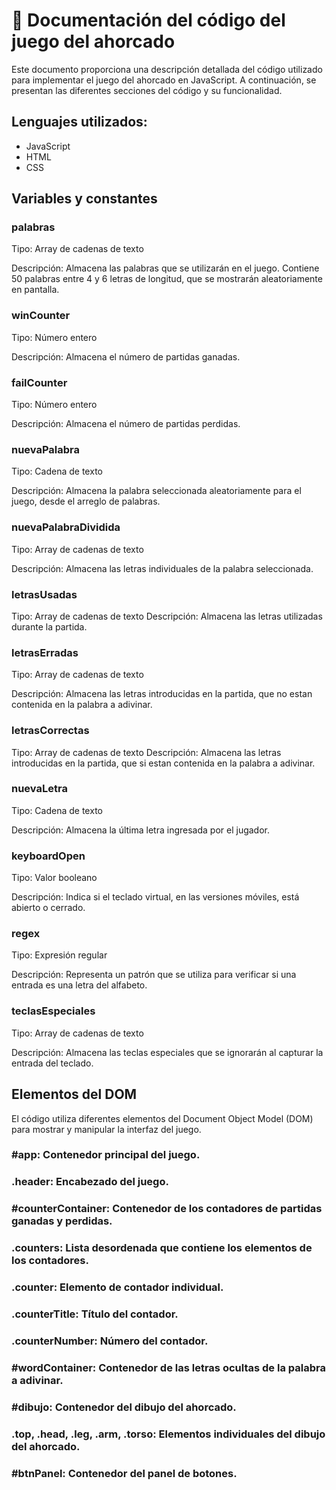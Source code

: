 # 	:rocket: Documentación del código del juego del ahorcado
Este documento proporciona una descripción detallada del código utilizado para implementar el juego del ahorcado en JavaScript. A continuación, se presentan las diferentes secciones del código y su funcionalidad.

## Lenguajes utilizados:
* JavaScript
* HTML
* CSS

## Variables y constantes
### palabras
Tipo: Array de cadenas de texto

Descripción: Almacena las palabras que se utilizarán en el juego. Contiene 50 palabras entre 4 y 6 letras de longitud, que se mostrarán aleatoriamente en pantalla.

### winCounter
Tipo: Número entero

Descripción: Almacena el número de partidas ganadas.

### failCounter
Tipo: Número entero

Descripción: Almacena el número de partidas perdidas.

### nuevaPalabra
Tipo: Cadena de texto

Descripción: Almacena la palabra seleccionada aleatoriamente para el juego, desde el arreglo de palabras.

### nuevaPalabraDividida

Tipo: Array de cadenas de texto

Descripción: Almacena las letras individuales de la palabra seleccionada.
### letrasUsadas

Tipo: Array de cadenas de texto
Descripción: Almacena las letras utilizadas durante la partida.

### letrasErradas
Tipo: Array de cadenas de texto

Descripción: Almacena las letras introducidas en la partida, que no estan contenida en la palabra a adivinar.

### letrasCorrectas
Tipo: Array de cadenas de texto
Descripción: Almacena las letras introducidas en la partida, que si estan contenida en la palabra a adivinar.

### nuevaLetra
Tipo: Cadena de texto

Descripción: Almacena la última letra ingresada por el jugador.

### keyboardOpen
Tipo: Valor booleano

Descripción: Indica si el teclado virtual, en las versiones móviles, está abierto o cerrado.

### regex
Tipo: Expresión regular

Descripción: Representa un patrón que se utiliza para verificar si una entrada es una letra del alfabeto.
### teclasEspeciales
Tipo: Array de cadenas de texto

Descripción: Almacena las teclas especiales que se ignorarán al capturar la entrada del teclado.

## Elementos del DOM
El código utiliza diferentes elementos del Document Object Model (DOM) para mostrar y manipular la interfaz del juego.

### #app: Contenedor principal del juego.
### .header: Encabezado del juego.
### #counterContainer: Contenedor de los contadores de partidas ganadas y perdidas.
### .counters: Lista desordenada que contiene los elementos de los contadores.
### .counter: Elemento de contador individual.
### .counterTitle: Título del contador.
### .counterNumber: Número del contador.
### #wordContainer: Contenedor de las letras ocultas de la palabra a adivinar.
### #dibujo: Contenedor del dibujo del ahorcado.
### .top, .head, .leg, .arm, .torso: Elementos individuales del dibujo del ahorcado.
### #btnPanel: Contenedor del panel de botones.


